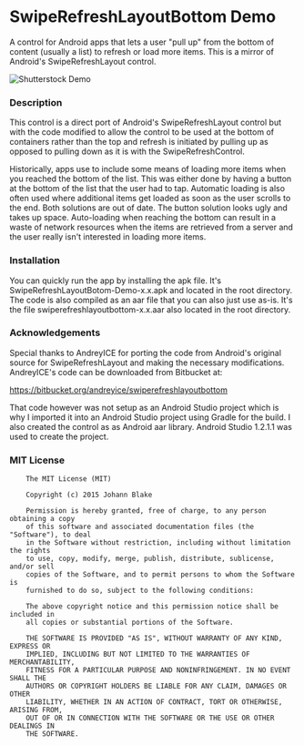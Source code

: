 SwipeRefreshLayoutBottom Demo
================
A control for Android apps that lets a user "pull up" from the bottom of content (usually a list) to refresh or load more items. This is a mirror of Android's SwipeRefreshLayout control.

![Shutterstock Demo](https://github.com/JohannBlake/SwipeRefreshLayoutBottom/blob/master/Graphics/SwipeRefreshLayoutBottom-Demo-Screenshot.gif)


### Description

This control is a direct port of Android's SwipeRefreshLayout control but with the code modified to allow the control to be used at the bottom of containers rather than the top and refresh is initiated by pulling up as opposed to pulling down as it is with the SwipeRefreshControl.

Historically, apps use to include some means of loading more items when you reached the bottom of the list. This was either done by having a button at the bottom of the list that the user had to tap. Automatic loading is also often used where additional items get loaded as soon as the user scrolls to the end. Both solutions are out of date. The button solution looks ugly and takes up space. Auto-loading when reaching the bottom can result in a waste of network resources when the items are retrieved from a server and the user really isn't interested in loading more items.


### Installation

You can quickly run the app by installing the apk file. It's SwipeRefreshLayoutBotom-Demo-x.x.apk and located in the root directory. The code is also compiled as an aar file that you can also just use as-is. It's the file swiperefreshlayoutbottom-x.x.aar also located in the root directory.

### Acknowledgements

Special thanks to AndreyICE for porting the code from Android's original source for SwipeRefreshLayout and making the necessary modifications. AndreyICE's code can be downloaded from Bitbucket at:

https://bitbucket.org/andreyice/swiperefreshlayoutbottom

That code however was not setup as an Android Studio project which is why I imported it into an Android Studio project using Gradle for the build. I also created the control as as Android aar library. Android Studio 1.2.1.1 was used to create the project.

### MIT License

```
    The MIT License (MIT)

    Copyright (c) 2015 Johann Blake

    Permission is hereby granted, free of charge, to any person obtaining a copy
    of this software and associated documentation files (the "Software"), to deal
    in the Software without restriction, including without limitation the rights
    to use, copy, modify, merge, publish, distribute, sublicense, and/or sell
    copies of the Software, and to permit persons to whom the Software is
    furnished to do so, subject to the following conditions:

    The above copyright notice and this permission notice shall be included in
    all copies or substantial portions of the Software.

    THE SOFTWARE IS PROVIDED "AS IS", WITHOUT WARRANTY OF ANY KIND, EXPRESS OR
    IMPLIED, INCLUDING BUT NOT LIMITED TO THE WARRANTIES OF MERCHANTABILITY,
    FITNESS FOR A PARTICULAR PURPOSE AND NONINFRINGEMENT. IN NO EVENT SHALL THE
    AUTHORS OR COPYRIGHT HOLDERS BE LIABLE FOR ANY CLAIM, DAMAGES OR OTHER
    LIABILITY, WHETHER IN AN ACTION OF CONTRACT, TORT OR OTHERWISE, ARISING FROM,
    OUT OF OR IN CONNECTION WITH THE SOFTWARE OR THE USE OR OTHER DEALINGS IN
    THE SOFTWARE.
```
